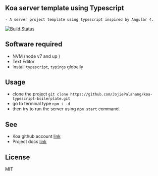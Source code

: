 ## Koa server template using Typescript
    - A server project template using typescript inspired by Angular 4.

[![Build Status](https://travis-ci.org/JojiePalahang/koa-typescript-boilerplate.svg?branch=master)](https://travis-ci.org/JojiePalahang/koa-typescript-boilerplate)

Software required
------
* NVM (node v7 and up )
* Text Editor
* Install `typescript`, `typings` globally


Usage
------
* clone the project `git clone https://github.com/JojiePalahang/koa-typescript-boilerplate.git`
* go to terminal type `npm i -d`
* then try to run the server using `npm start` command.



See
------
* Koa github account [link](https://github.com/koajs)
* Project docs [link](/docs)


License
-------
MIT
